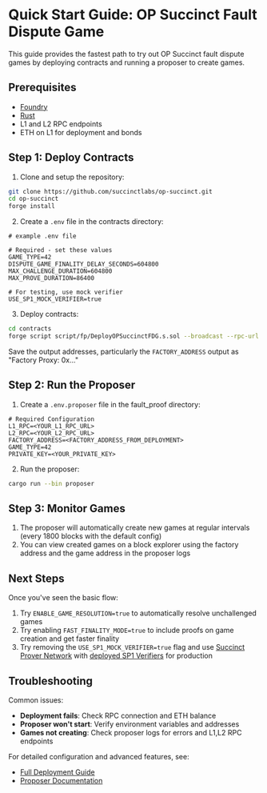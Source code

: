 # Quick Start Guide: OP Succinct Fault Dispute Game

This guide provides the fastest path to try out OP Succinct fault dispute games by deploying contracts and running a proposer to create games.

## Prerequisites

- [Foundry](https://book.getfoundry.sh/getting-started/installation)
- [Rust](https://www.rust-lang.org/tools/install)
- L1 and L2 RPC endpoints
- ETH on L1 for deployment and bonds

## Step 1: Deploy Contracts

1. Clone and setup the repository:
```bash
git clone https://github.com/succinctlabs/op-succinct.git
cd op-succinct
forge install
```

2. Create a `.env` file in the contracts directory:
```env
# example .env file

# Required - set these values
GAME_TYPE=42
DISPUTE_GAME_FINALITY_DELAY_SECONDS=604800
MAX_CHALLENGE_DURATION=604800
MAX_PROVE_DURATION=86400

# For testing, use mock verifier
USE_SP1_MOCK_VERIFIER=true
```

3. Deploy contracts:
```bash
cd contracts
forge script script/fp/DeployOPSuccinctFDG.s.sol --broadcast --rpc-url <L1_RPC_URL> --private-key <YOUR_PRIVATE_KEY>
```

Save the output addresses, particularly the `FACTORY_ADDRESS` output as "Factory Proxy: 0x..."

## Step 2: Run the Proposer

1. Create a `.env.proposer` file in the fault_proof directory:
```env
# Required Configuration
L1_RPC=<YOUR_L1_RPC_URL>
L2_RPC=<YOUR_L2_RPC_URL>
FACTORY_ADDRESS=<FACTORY_ADDRESS_FROM_DEPLOYMENT>
GAME_TYPE=42
PRIVATE_KEY=<YOUR_PRIVATE_KEY>
```

2. Run the proposer:
```bash
cargo run --bin proposer
```

## Step 3: Monitor Games

1. The proposer will automatically create new games at regular intervals (every 1800 blocks with the default config)
2. You can view created games on a block explorer using the factory address and the game address in the proposer logs

## Next Steps

Once you've seen the basic flow:
1. Try `ENABLE_GAME_RESOLUTION=true` to automatically resolve unchallenged games
2. Try enabling `FAST_FINALITY_MODE=true` to include proofs on game creation and get faster finality
3. Try removing the `USE_SP1_MOCK_VERIFIER=true` flag and use [Succinct Prover Network](https://docs.succinct.xyz/docs/sp1/generating-proofs/prover-network) with [deployed SP1 Verifiers](https://docs.succinct.xyz/docs/sp1/verification/onchain/contract-addresses) for production

## Troubleshooting

Common issues:
- **Deployment fails**: Check RPC connection and ETH balance
- **Proposer won't start**: Verify environment variables and addresses
- **Games not creating**: Check proposer logs for errors and L1,L2 RPC endpoints

For detailed configuration and advanced features, see:
- [Full Deployment Guide](./deploy.md)
- [Proposer Documentation](./proposer.md)
